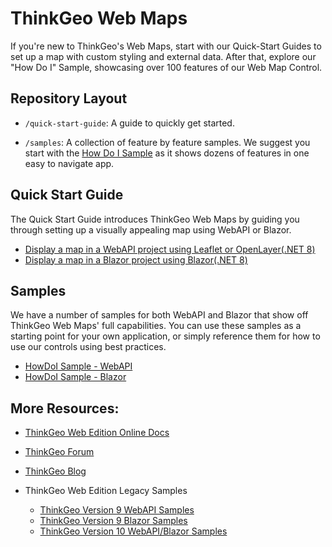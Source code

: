 # ThinkGeo Web Maps

If you're new to ThinkGeo's Web Maps, start with our Quick-Start Guides to set up a map with custom styling and external data. After that, explore our "How Do I" Sample, showcasing over 100 features of our Web Map Control.

## Repository Layout

- `/quick-start-guide`: A guide to quickly get started.

- `/samples`: A collection of feature by feature samples.  We suggest you start with the [How Do I Sample](https://gitlab.com/thinkgeo/public/thinkgeo-web-maps/-/tree/master/samples/web-api) as it shows dozens of features in one easy to navigate app.

## Quick Start Guide
The Quick Start Guide introduces ThinkGeo Web Maps by guiding you through setting up a visually appealing map using WebAPI or Blazor.

- [Display a map in a WebAPI project using Leaflet or OpenLayer(.NET 8)](https://gitlab.com/thinkgeo/public/thinkgeo-web-maps/-/tree/develop/quick-start-guide/QuickStartGuide_WebAPI?ref_type=heads)
- [Display a map in a Blazor project using Blazor(.NET 8)](https://gitlab.com/thinkgeo/public/thinkgeo-web-maps/-/tree/develop/quick-start-guide/QuickStartGuide_Blazor?ref_type=heads)

## Samples

We have a number of samples for both WebAPI and Blazor that show off ThinkGeo Web Maps' full capabilities. You can use these samples as a starting point for your own application, or simply reference them for how to use our controls using best practices.

- [HowDoI Sample - WebAPI](https://gitlab.com/thinkgeo/public/thinkgeo-web-maps/-/tree/master/samples/web-api)
- [HowDoI Sample - Blazor](https://gitlab.com/thinkgeo/public/thinkgeo-web-maps/-/tree/master/samples/blazor/HowDoISample)

## More Resources:
- [ThinkGeo Web Edition Online Docs](https://docs.thinkgeo.com/products/desktop-maps/quickstart/)
    
- [ThinkGeo Forum](https://community.thinkgeo.com/c/thinkgeo-ui-for-desktop)
        
- [ThinkGeo Blog](https://www.thinkgeo.com/blog/) 

- ThinkGeo Web Edition Legacy Samples
   - [ThinkGeo Version 9 WebAPI Samples](https://wiki.thinkgeo.com/wiki/thinkgeo_web_for_api)
   - [ThinkGeo Version 9 Blazor Samples](https://wiki.thinkgeo.com/wiki/thinkgeo_web_for_blazor)
   - [ThinkGeo Version 10 WebAPI/Blazor Samples](https://gitlab.com/thinkgeo/public/thinkgeo-web-maps/-/tree/support/v10?ref_type=heads)